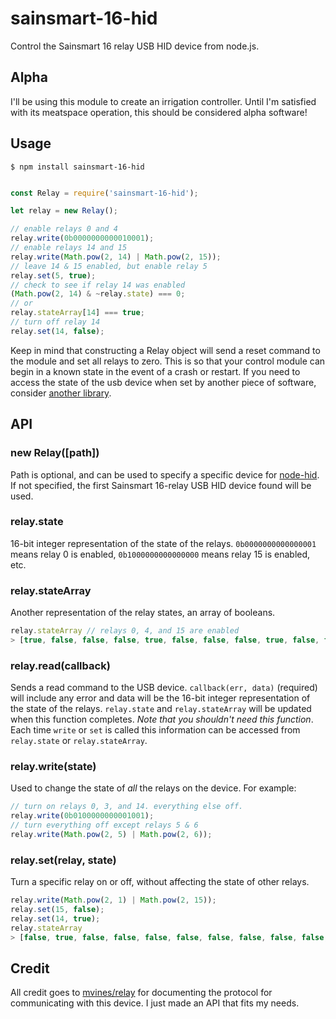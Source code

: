 # sainsmart-16-hid

Control the Sainsmart 16 relay USB HID device from node.js.

## Alpha

I'll be using this module to create an irrigation controller. Until I'm
satisfied with its meatspace operation, this should be considered alpha
software!

## Usage

`$ npm install sainsmart-16-hid`

```javascript

const Relay = require('sainsmart-16-hid');

let relay = new Relay();

// enable relays 0 and 4
relay.write(0b0000000000010001);
// enable relays 14 and 15
relay.write(Math.pow(2, 14) | Math.pow(2, 15));
// leave 14 & 15 enabled, but enable relay 5
relay.set(5, true);
// check to see if relay 14 was enabled
(Math.pow(2, 14) & ~relay.state) === 0;
// or
relay.stateArray[14] === true;
// turn off relay 14
relay.set(14, false);
```

Keep in mind that constructing a Relay object will send a reset command to the
module and set all relays to zero. This is so that your control module can begin
in a known state in the event of a crash or restart. If you need to access the
state of the usb device when set by another piece of software, consider
[another library](https://github.com/mvines/relay).


## API

### new Relay([path])

Path is optional, and can be used to specify a specific device for
[node-hid](https://github.com/node-hid/node-hid#opening-a-device). If not
specified, the first Sainsmart 16-relay USB HID device found will be used.

### relay.state

16-bit integer representation of the state of the relays. `0b0000000000000001`
means relay 0 is enabled, `0b1000000000000000` means relay 15 is enabled, etc.

### relay.stateArray

Another representation of the relay states, an array of booleans.
```javascript
relay.stateArray // relays 0, 4, and 15 are enabled
> [true, false, false, false, true, false, false, false, true, false, false, false, false, false, false, true];
```

### relay.read(callback)

Sends a read command to the USB device. `callback(err, data)` (required) will
include any error and data will be the 16-bit integer representation of the
state of the relays. `relay.state` and `relay.stateArray` will be updated when
this function completes. _Note that you shouldn't need this function_. Each time
`write` or `set` is called this information can be accessed from `relay.state`
or `relay.stateArray`.

### relay.write(state)

Used to change the state of *all* the relays on the device. For example:

```javascript
// turn on relays 0, 3, and 14. everything else off.
relay.write(0b0100000000001001);
// turn everything off except relays 5 & 6
relay.write(Math.pow(2, 5) | Math.pow(2, 6));
```

### relay.set(relay, state)

Turn a specific relay on or off, without affecting the state of other relays.

```javascript
relay.write(Math.pow(2, 1) | Math.pow(2, 15));
relay.set(15, false);
relay.set(14, true);
relay.stateArray
> [false, true, false, false, false, false, false, false, false, false, false, false, false, true, false]
```

## Credit

All credit goes to [mvines/relay](https://github.com/mvines/relay) for
documenting the protocol for communicating with this device. I just made an API
that fits my needs.
